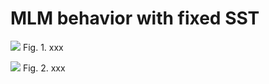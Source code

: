 # MLM behavior with fixed SST

![](../../plotting/figures/enBal/profiles_by_co2.png)
Fig. 1. xxx

![](../../plotting/figures/enBal/lwp_zi_sst_co2.png)
Fig. 2. xxx